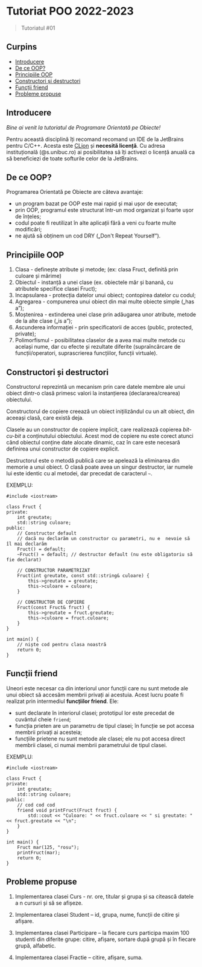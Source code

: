 # Tutoriat POO 2022-2023

> Tutoriatul #01

## Curpins
* [Introducere](#introducere)
* [De ce OOP?](#de-ce-oop)
* [Principiile OOP](#principiile-oop)
* [Constructori și destructori](#constructori-și-destructori)
* [Funcții friend](#funcții-friend)
* [Probleme propuse](#probleme-propuse)

## Introducere
*Bine ai venit la tutoriatul de Programare Orientată pe Obiecte!*

Pentru această disciplină îți recomand recomand un IDE de la JetBrains pentru C/C++. Acesta este [CLion](https://www.jetbrains.com/clion/download/?source=google&medium=cpc&campaign=11964013813&gclid=Cj0KCQjwiNSLBhCPARIsAKNS4_c23wCEt3CXrmWDisLsUrtY4SBUm3jP6SDEdLGXAlqd-L9EbHrza7saAqtMEALw_wcB#section=windows) și **necesită licență**. Cu adresa instituțională (@s.unibuc.ro) ai posibilitatea să îți activezi o licență anuală ca să beneficiezi de toate softurile celor de la JetBrains.

## De ce OOP?
Programarea Orientată pe Obiecte are câteva avantaje:

 - un program bazat pe OOP este mai rapid și mai ușor de executat;
 - prin OOP, programul este structurat într-un mod organizat și foarte ușor de înțeles;
 - codul poate fi reutilizat în alte aplicații fără a veni cu foarte multe modificări;
 - ne ajută să obținem un cod DRY („Don't Repeat Yourself”).

## Principiile OOP

 1. Clasa - definește atribute și metode; (ex: clasa Fruct, definită prin culoare și mărime)
 2. Obiectul - instanță a unei clase (ex. obiectele măr și banană, cu atributele specifice clasei Fruct);
 3. Incapsularea - protecția datelor unui obiect; contopirea datelor cu codul;
 4. Agregarea - compunerea unui obiect din mai multe obiecte simple („has a”);
 5. Moștenirea - extinderea unei clase prin adăugarea unor atribute, metode de la alte clase („is a”);
 6. Ascunderea informației - prin specificatorii de acces (public, protected, private);
 7. Polimorfismul - posibilitatea claselor de a avea mai multe metode cu același nume, dar cu efecte și rezultate diferite (supraîncărcare de funcții/operatori, suprascrierea funcțiilor, funcții virtuale).

## Constructori și destructori
Constructorul reprezintă un mecanism prin care datele membre ale unui obiect dintr-o clasă primesc valori la instanțierea (declararea/crearea) obiectului.

Constructorul de copiere creează un obiect inițilizândul cu un alt obiect, din aceeași clasă, care există deja. 

Clasele au un constructor de copiere implicit, care realizează copierea _bit-cu-bit_ a conținutului obiectului. Acest mod de copiere nu este corect atunci când obiectul conține date alocate dinamic, caz în care este necesară definirea unui constructor de copiere explicit.

Destructorul este o metodă publică care se apelează la eliminarea din memorie a unui obiect. O clasă poate avea un singur destructor, iar numele lui este identic cu al metodei, dar precedat de caracterul `~`.

EXEMPLU:

    #include <iostream>
	
	class Fruct {
	private:
		int greutate;
		std::string culoare;
	public:
		// Constructor default
		// dacă nu declarăm un constructor cu parametri, nu e  nevoie să îl mai declarăm
		Fruct() = default;
		~Fruct() = default; // destructor default (nu este obligatoriu să fie declarat)
		
		// CONSTRUCTOR PARAMETRIZAT
		Fruct(int greutate, const std::string& culoare) {
			this->greutate = greutate;
			this->culoare = culoare;
		} 
		
		// CONSTRUCTOR DE COPIERE
		Fruct(const Fruct& fruct) {
			this->greutate = fruct.greutate;
			this->culoare = fruct.culoare;
		}
	}    

    int main() {
	    // niște cod pentru clasa noastră
	    return 0;
    }

## Funcții friend

Uneori este necesar ca din interiorul unor funcții care nu sunt metode ale unui obiect să accesăm membrii privați ai acestuia. Acest lucru poate fi realizat prin intermediul **funcțiilor friend**. Ele:

-   sunt declarate în interiorul clasei; prototipul lor este precedat de cuvântul cheie  `friend`;
-   funcția prieten are un parametru de tipul clasei; în funcție se pot accesa membrii privați ai acesteia;
-   funcțiile prietene nu sunt metode ale clasei; ele nu pot accesa direct membrii clasei, ci numai membrii parametrului de tipul clasei.

EXEMPLU:

    #include <iostream>
	
	class Fruct {
	private:
		int greutate;
		std::string culoare;
	public:
		// cod cod cod
		friend void printFruct(Fruct fruct) {
			std::cout << "Culoare: " << fruct.culoare << " si greutate: " << fruct.greutate << "\n";
		}
	}    

    int main() {
	    Fruct mar(125, "rosu");
	    printFruct(mar);
	    return 0;
    }

## Probleme propuse
1.  Implementarea clasei Curs - nr. ore, titular și grupa și sa citească datele a n cursuri și să se afișeze.
    
2.  Implementarea clasei Student – id, grupa, nume, funcții de citire și afișare.
    
3.  Implementarea clasei Participare – la fiecare curs participa maxim 100 studenti din diferite grupe: citire, afișare, sortare după grupă și în fiecare grupă, alfabetic.
    
4.  Implementarea clasei Fractie – citire, afișare, suma.
